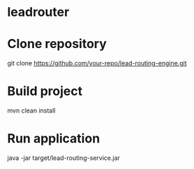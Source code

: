 # leadrouter

# Clone repository
git clone https://github.com/your-repo/lead-routing-engine.git

# Build project
mvn clean install

# Run application
java -jar target/lead-routing-service.jar
